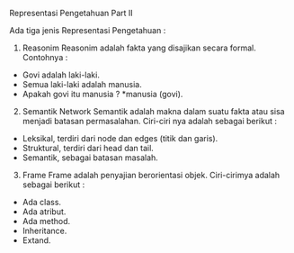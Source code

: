 Representasi Pengetahuan Part II

Ada tiga jenis Representasi Pengetahuan :
1.	Reasonim 
Reasonim adalah fakta yang disajikan secara formal. 
Contohnya : 
-	Govi adalah laki-laki.
-	Semua laki-laki adalah manusia.
-	Apakah govi itu manusia ? 
*manusia (govi).

2.	Semantik Network
Semantik adalah makna dalam suatu fakta atau sisa menjadi batasan permasalahan. 
Ciri-ciri nya adalah sebagai berikut :
-	Leksikal, terdiri dari node dan edges (titik dan garis).
-	Struktural, terdiri dari head dan tail.
-	Semantik, sebagai batasan masalah.

3.	Frame 
Frame adalah penyajian berorientasi objek.
Ciri-cirimya adalah sebagai berikut :
-	Ada class.
-	Ada atribut.
-	Ada method.
-	Inheritance.
-	Extand.
